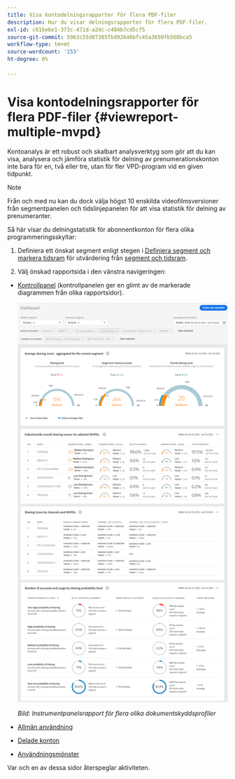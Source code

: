 ```yaml
---
title: Visa kontodelningsrapporter för flera PDF-filer
description: Hur du visar delningsrapporter för flera PDF-filer.
exl-id: c616e6e1-373c-471d-a2dc-c484b7cd5cf5
source-git-commit: 5963c55d87385fbd92646bfc45a3650fb568bca5
workflow-type: tm+mt
source-wordcount: '153'
ht-degree: 0%

---
```


# Visa kontodelningsrapporter för flera PDF-filer {#viewreport-multiple-mvpd}

Kontoanalys är ett robust och skalbart analysverktyg som gör att du kan visa, analysera och jämföra statistik för delning av prenumerationskonton inte bara för en, två eller tre, utan för fler VPD-program vid en given tidpunkt.

>[!NOTE]
>
>Från och med nu kan du dock välja högst 10 enskilda videofilmsversioner från segmentpanelen och tidslinjepanelen för att visa statistik för delning av prenumeranter.

Så här visar du delningstatistik för abonnentkonton för flera olika programmeringsskyltar:

1. Definiera ett önskat segment enligt stegen i [Definiera segment och markera tidsram](/help/AccountIQ/howto-select-segment-timeframe.md) för utvärdering från [segment och tidsram](/help/AccountIQ/segments-timeframe.md).

1. Välj önskad rapportsida i den vänstra navigeringen:

* [Kontrollpanel](/help/AccountIQ/dashboard.md) (kontrollpanelen ger en glimt av de markerade diagrammen från olika rapportsidor).

   ![](assets/mult-mvpds-dashboard.png)

   *Bild: Instrumentpanelsrapport för flera olika dokumentskyddsprofiler*

* [Allmän användning](/help/AccountIQ/general-usage-reports.md)

* [Delade konton](/help/AccountIQ/shared-acc-reports.md)

* [Användningsmönster](/help/AccountIQ/usage-patterns.md)

Var och en av dessa sidor återspeglar aktiviteten.

